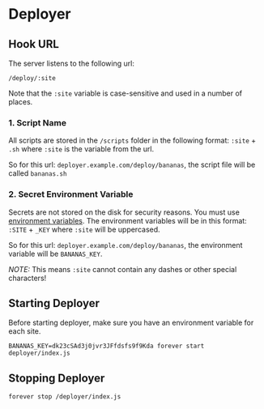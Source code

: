 # Deployer

## Hook URL

The server listens to the following url:    
```
/deploy/:site
```

Note that the `:site` variable is case-sensitive and used in a number of places.

### 1. Script Name

All scripts are stored in the `/scripts` folder in the following format: `:site` + `.sh` where `:site` is the variable from the url.

So for this url: `deployer.example.com/deploy/bananas`, the script file will be called `bananas.sh`


### 2. Secret Environment Variable

Secrets are not stored on the disk for security reasons. You must use [environment variables](http://stackoverflow.com/a/4870450/1666937). The environment variables will be in this format: `:SITE` + `_KEY` where `:site` will be uppercased.

So for this url: `deployer.example.com/deploy/bananas`, the environment variable will be `BANANAS_KEY`.

*NOTE:* This means `:site` cannot contain any dashes or other special characters!


## Starting Deployer

Before starting deployer, make sure you have an environment variable for each site.   

```BANANAS_KEY=dk23cSAd3j0jvr3JFfdsfs9f9Kda forever start deployer/index.js```


## Stopping Deployer

```forever stop /deployer/index.js```
